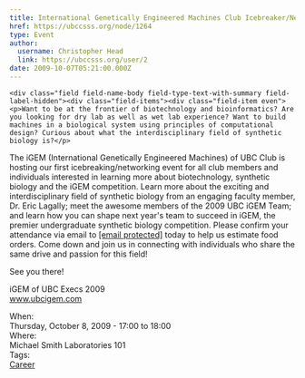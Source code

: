 ```yaml
---
title: International Genetically Engineered Machines Club Icebreaker/Networking 
href: https://ubccsss.org/node/1264
type: Event
author:
  username: Christopher Head
  link: https://ubccsss.org/user/2
date: 2009-10-07T05:21:00.000Z
---
```



    <div class="field field-name-body field-type-text-with-summary field-label-hidden"><div class="field-items"><div class="field-item even"><p>Want to be at the frontier of biotechnology and bioinformatics? Are you looking for dry lab as well as wet lab experience? Want to build machines in a biological system using principles of computational design? Curious about what the interdisciplinary field of synthetic biology is?</p>
<p>The iGEM (International Genetically Engineered Machines) of UBC Club is hosting our first icebreaking/networking event for all club members and individuals interested in learning more about biotechnology, synthetic biology and the iGEM competition. Learn more about the exciting and interdisciplinary field of synthetic biology from an engaging faculty member, Dr. Eric Lagally; meet the awesome members of the 2009 UBC iGEM Team; and learn how you can shape next year&apos;s team to succeed in iGEM, the premier undergraduate synthetic biology competition. Please confirm your attendance via email to <a href="/cdn-cgi/l/email-protection#d6a3b4b5bfb1b3bb96b1bbb7bfbaf8b5b9bb"><span class="__cf_email__" data-cfemail="235641404a44464e63444e424a4f0d404c4e">[email&#xA0;protected]</span></a> today to help us estimate food orders. Come down and join us in connecting with individuals who share the same drive and passion for this field!</p>
<p>See you there!</p>
<p>iGEM of UBC Execs 2009<br>
<a href="http://www.ubcigem.com/">www.ubcigem.com</a></p>
</div></div></div><div class="field field-name-field-dates field-type-datetime field-label-above"><div class="field-label">When:&#xA0;</div><div class="field-items"><div class="field-item even"><span class="date-display-single">Thursday, October 8, 2009 - <span class="date-display-range"><span class="date-display-start">17:00</span> to <span class="date-display-end">18:00</span></span></span></div></div></div><div class="field field-name-field-location field-type-text field-label-above"><div class="field-label">Where:&#xA0;</div><div class="field-items"><div class="field-item even">Michael Smith Laboratories 101</div></div></div>    <footer>
    <div class="field field-name-field-tags field-type-taxonomy-term-reference field-label-above"><div class="field-label">Tags:&#xA0;</div><div class="field-items"><div class="field-item even"><a href="/career">Career</a></div></div></div>      </footer>
    